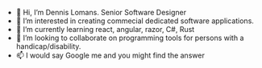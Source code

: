- 👋 Hi, I’m Dennis Lomans. Senior Software Designer  
- 👀 I’m interested in creating commecial dedicated software applications.
- 🌱 I’m currently learning react, angular, razor, C#, Rust
- 💞️ I’m looking to collaborate on programming tools for persons with a handicap/disability.
- 📫 I would say Google me and you might find the answer 

<!---
dnnslmns/dnnslmns is a ✨ special ✨ repository because its `README.md` (this file) appears on your GitHub profile.
You can click the Preview link to take a look at your changes.
--->
